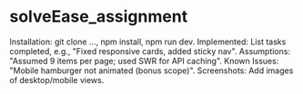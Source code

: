 # solveEase_assignment
Installation: git clone ..., npm install, npm run dev.
Implemented: List tasks completed, e.g., "Fixed responsive cards, added sticky nav".
Assumptions: "Assumed 9 items per page; used SWR for API caching".
Known Issues: "Mobile hamburger not animated (bonus scope)".
Screenshots: Add images of desktop/mobile views.

